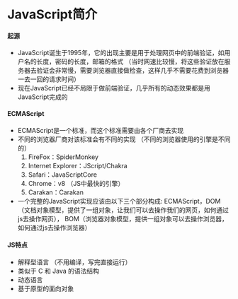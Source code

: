 # JavaScript简介

#### 起源

- JavaScript诞生于1995年，它的出现主要是用于处理网页中的前端验证，如用户名的长度，密码的长度，邮箱的格式 （当时网速比较慢，将这些验证放在服务器去验证会非常慢，需要浏览器直接做检查，这样几乎不需要花费到浏览器一去一回的请求时间）
- 现在JavaScript已经不局限于做前端验证，几乎所有的动态效果都是用JavaScript完成的

#### ECMAScript

- ECMAScript是一个标准，而这个标准需要由各个厂商去实现
- 不同的浏览器厂商对该标准会有不同的实现 （不同的浏览器使用的引擎是不同的）
  1. FireFox：SpiderMonkey
  2. Internet Explorer：JScript/Chakra
  3. Safari：JavaScriptCore
  4. Chrome：v8 （JS中最快的引擎）
  5. Carakan：Carakan
- 一个完整的JavaScript实现应该由以下三个部分构成: ECMAScript，DOM （文档对象模型，提供了一组对象，让我们可以去操作我们的网页，如何通过js去操作网页）， BOM（浏览器对象模型，提供一组对象可以去操作浏览器，如何通过js去操作浏览器）

#### JS特点

- 解释型语言 （不用编译，写完直接运行）
- 类似于 C 和 Java 的语法结构
- 动态语言
- 基于原型的面向对象

